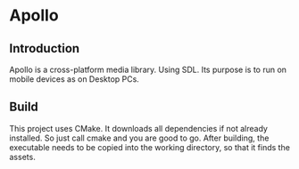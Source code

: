 # Apollo

## Introduction

Apollo is a cross-platform media library. Using SDL.
Its purpose is to run on mobile devices as on Desktop PCs.

## Build

This project uses CMake. It downloads all dependencies if not already installed. So just call cmake and you are good to go.
After building, the executable needs to be copied into the working directory, so that it finds the assets.